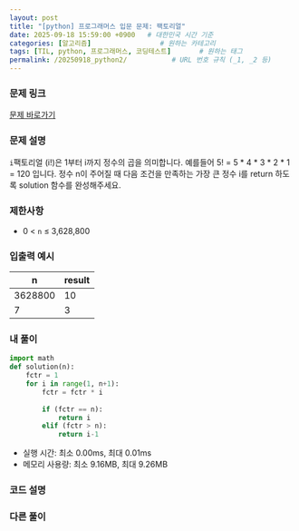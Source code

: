 ```yaml
---
layout: post
title: "[python] 프로그래머스 입문 문제: 팩토리얼"
date: 2025-09-18 15:59:00 +0900   # 대한민국 시간 기준
categories: [알고리즘]                 # 원하는 카테고리
tags: [TIL, python, 프로그래머스, 코딩테스트]       # 원하는 태그
permalink: /20250918_python2/           # URL 번호 규칙 (_1, _2 등)
---
```


### 문제 링크

[문제 바로가기](https://school.programmers.co.kr/learn/courses/30/lessons/120848)

### 문제 설명

`i`팩토리얼 (i!)은 1부터 i까지 정수의 곱을 의미합니다. 예를들어 5! = 5 * 4 * 3 * 2 * 1 = 120 입니다. 정수 n이 주어질 때 다음 조건을 만족하는 가장 큰 정수 i를 return 하도록 solution 함수를 완성해주세요.



### 제한사항

- 0 < `n` ≤ 3,628,800



### 입출력 예시

| n | result |
| --- | --- | 
| 3628800 | 10 |
| 7 | 3 |


### 내 풀이

```python
import math
def solution(n):
    fctr = 1
    for i in range(1, n+1):
        fctr = fctr * i
        
        if (fctr == n):
            return i
        elif (fctr > n):
            return i-1
```

- 실행 시간: 최소 0.00ms, 최대 0.01ms
- 메모리 사용량: 최소 9.16MB, 최대 9.26MB



### 코드 설명




### 다른 풀이